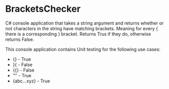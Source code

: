 # BracketsChecker

C# console application that takes a string argument and returns whether or not characters in the string have matching brackets. Meaning for every { there is a corresponding } bracket. Returns Trus if they do, otherwise returns False.

This console application contains Unit testing for the following use cases:

* {}  - True
* }{  - False
* {{} - False
* ""  - True
* {abc...xyz} - True
